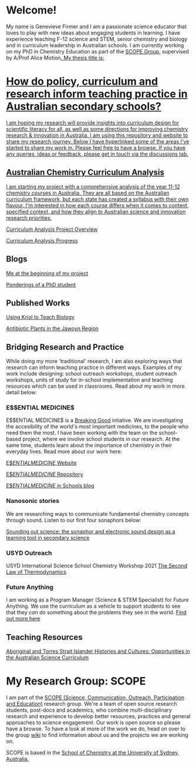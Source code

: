 <h1>Welcome!</h1>

<p>My name is Genevieve Firmer and I am a passionate science educator that loves to play with new ideas about engaging students in learning. I have experience teaching F-12 science and STEM, senior chemistry and biology and in curriculum leadership in Australian schools. I am currently working on my PhD in Chemistry Education as part of the <a href="https://github.com/alintheopen/SCOPE">SCOPE Group</a>, supervised by A/Prof Alice Motion<a href="https://www.sydney.edu.au/science/about/our-people/academic-staff/alice-motion.html</a> and Prof Siggi Schmid<a href="https://www.sydney.edu.au/science/about/our-people/academic-staff/siegbert-schmid.html</a>. My thesis title is: </p>

<h1>How do policy, curriculum and research inform teaching practice in Australian secondary schools?</h1>

<p>I am hoping my research will provide insights into curriculum design for scientific literacy for all, as well as some directions for improving chemistry research & innovation in Australia. I am using this repository and website to share my research journey. Below I have hyperlinked some of the areas I've started to share my work in. Please feel free to have a browse. If you have any queries, ideas or feedback, please get in touch via the discussions tab.</p>

<h2>Australian Chemistry Curriculum Analysis</h2>

<p>I am starting my project with a comprehensive analysis of the year 11-12 chemistry courses in Australia. They are all based on the Australian curriculum framework, but each state has created a syllabus with their own flavour. I'm interested in how each course differs when it comes to content, specified context, and how they align to Australian science and innovation research priorities.</p>

[Curriculum Analysis Project Overview](https://gfirmer.github.io/Chem-Ed-Doctorate/Curriculum-Project-Introduction)

[Curriculum Analysis Progress](https://github.com/GFirmer/Chem-Ed-Doctorate/projects/1)

<h2>Blogs</h2>

[Me at the beginning of my project](https://github.com/alintheopen/SCOPE/issues/8)

[Ponderings of a PhD student](https://gfirmer.github.io/Chem-Ed-Doctorate/Ponderings-of-a-PhD)

<h2>Published Works</h2>

<a href="https://gfirmer.github.io/Chem-Ed-Doctorate/Kriol-Biology">Using Kriol to Teach Biology</a>

[Antibiotic Plants in the Jawoyn Region](https://gfirmer.github.io/Chem-Ed-Doctorate/Antibiotic-plants-Jawoyn)



<h2>Bridging Research and Practice</h2>

<p>While doing my more 'traditional' research, I am also exploring ways that research can inform teaching practice in different ways. Examples of my work include designing: school outreach workshops, student outreach workshops, units of study for in-school implementation and teaching resources which can be used in classrooms. Read about my work in more detail below:</p>

<h3>E$$ENTIAL MEDICINE$</h3>

<p>E$$ENTIAL MEDICINE$ is a <a href="https://www.breakinggoodproject.com/">Breaking Good</a> intiative. We are investigating the accesibility of the world's most important medicines, to the people who need them the most. I have been working with the team on the school-based project, where we involve school students in our research. At the same time, students learn about the importance of chemistry in their everyday lives. Read more about our work here:</p>

[E$$ENTIAL MEDICINE$ Website](https://www.breakinggoodproject.com/essentialmedicines)

[E$$ENTIAL MEDICINE$ Repository](https://github.com/TheBreakingGoodProject/Essential-Medicines)

[E$$ENTIAL MEDICINE$ in Schools blog](https://github.com/alintheopen/SCOPE/issues/13)

<h3>Nanosonic stories</h3>

<p>We are researching ways to communicate fundamental chemistry concepts through sound. Listen to our first four sonaphors below:</p>

[Sounding out science: the sonaphor and electronic sound design as a learning tool in secondary science](https://github.com/alintheopen/SCOPE/milestone/2)

<h3>USYD Outreach</h3>

USYD International Science School Chemistry Workshop 2021 [The Second Law of Thermodynamics](https://gfirmer.github.io/Chem-Ed-Doctorate/Entropy)

<h3>Future Anything</h3>

I am working as a Program Manager (Science & STEM Specialist) for Future Anything. We use the curriculum as a vehicle to support students to see that they _can_ do something about the problems they see in the world. [Find out more here](https://futureanything.com/)

<h2>Teaching Resources</h2>

[Aboriginal and Torres Strait Islander Histories and Cultures: Opportunities in the Australian Science Curriculum](https://gfirmer.github.io/Chem-Ed-Doctorate/ATSI-Science)

<h1>My Research Group: SCOPE</h1>

I am part of the [SCOPE (Science, Communication, Outreach, Participation and Education)](https://github.com/alintheopen/SCOPE) research group. We're a team of open source research students, post-docs and academics, who combine multi-disciplinary research and experience to develop better resources, practices and general approaches to science engagement. Our work is open source so please have a browse. To have a look at more of the work we do, head on over to the group [wiki](https://github.com/alintheopen/SCOPE/wiki) to find information about us and the projects we are working on.

SCOPE is based in the [School of Chemistry at the University of Sydney, Australia.](https://www.sydney.edu.au/science/schools/school-of-chemistry.html)
